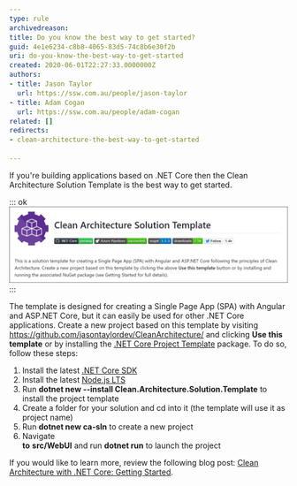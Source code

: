 ```yaml
---
type: rule
archivedreason: 
title: Do you know the best way to get started?
guid: 4e1e6234-c8b8-4065-83d5-74c8b6e30f2b
uri: do-you-know-the-best-way-to-get-started
created: 2020-06-01T22:27:33.0000000Z
authors:
- title: Jason Taylor
  url: https://ssw.com.au/people/jason-taylor
- title: Adam Cogan
  url: https://ssw.com.au/people/adam-cogan
related: []
redirects:
- clean-architecture-the-best-way-to-get-started

---
```


If you're building applications based on .NET Core then the Clean Architecture Solution Template is the best way to get started.

<!--endintro-->


::: ok  
![Figure: The Clean Architecture Solution Template by @JasonTaylorDev](clean-architecture-solution-template.png)  
:::

The template is designed for creating a Single Page App (SPA) with Angular and ASP.NET Core, but it can easily be used for other .NET Core applications. Create a new project based on this template by visiting https://github.com/jasontaylordev/CleanArchitecture/ and clicking  **Use this template** or by installing the     [.NET Core Project Template](https://www.nuget.org/packages/Clean.Architecture.Solution.Template) package. To do so, follow these steps:

1. Install the latest [.NET Core SDK](https://dotnet.microsoft.com/download)
2. Install the latest [Node.js LTS](https://nodejs.org/en/)
3. Run  **dotnet new --install Clean.Architecture.Solution.Template** to install the project template
4. Create a folder for your solution and cd into it (the template will use it as project name)
5. Run  **dotnet new ca-sln** to create a new project
6. Navigate <br>       **to** **src/WebUI** and run  **dotnet run** to launch the project


If you would like to learn more, review the following blog post: [Clean Architecture with .NET Core: Getting Started](https://jasontaylor.dev/clean-architecture-getting-started/).
